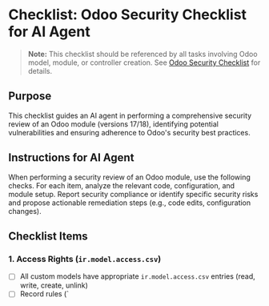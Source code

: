# Checklist: Odoo Security Checklist for AI Agent

> **Note:** This checklist should be referenced by all tasks involving Odoo model, module, or controller creation. See [Odoo Security Checklist](../checklists/odoo-security-checklist.md) for details.

## Purpose
This checklist guides an AI agent in performing a comprehensive security review of an Odoo module (versions 17/18), identifying potential vulnerabilities and ensuring adherence to Odoo's security best practices.

## Instructions for AI Agent
When performing a security review of an Odoo module, use the following checks. For each item, analyze the relevant code, configuration, and module setup. Report security compliance or identify specific security risks and propose actionable remediation steps (e.g., code edits, configuration changes).

## Checklist Items

### 1. Access Rights (`ir.model.access.csv`)
- [ ] All custom models have appropriate `ir.model.access.csv` entries (read, write, create, unlink)
- [ ] Record rules (`